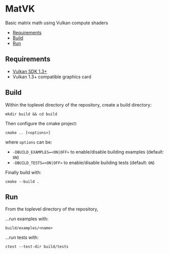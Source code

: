 # MatVK
Basic matrix math using Vulkan compute shaders

- [Requirements](#requirements)
- [Build](#build)
- [Run](#run)


## Requirements

- [Vulkan SDK 1.3+](https://vulkan.lunarg.com/)
- Vulkan 1.3+ compatible graphics card


## Build
Within the toplevel directory of the repository, create a build directory:
```
mkdir build && cd build
```

Then configure the cmake project:
```
cmake .. [<options>]
```
where ```options``` can be:
- ```-DBUILD_EXAMPLES=<ON|OFF>``` to enable/disable building examples (default: ```ON```)
- ```-DBUILD_TESTS=<ON|OFF>``` to enable/disable building tests (default: ```ON```)

Finally build with:
```
cmake --build .
```


## Run
From the toplevel directory of the repository,

...run examples with:
```
build/examples/<name>
```

...run tests with:
```
ctest --test-dir build/tests
```
